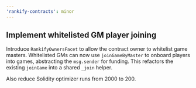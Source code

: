 ```yaml
---
'rankify-contracts': minor
---
```


## Implement whitelisted GM player joining

Introduce `RankifyOwnersFacet` to allow the contract owner to whitelist
game masters. Whitelisted GMs can now use `joinGameByMaster` to onboard
players into games, abstracting the `msg.sender` for funding. This
refactors the existing `joinGame` into a shared `_join` helper.

Also reduce Solidity optimizer runs from 2000 to 200.
